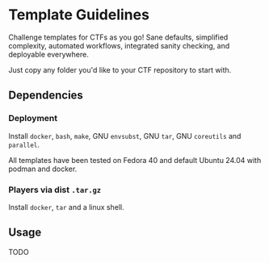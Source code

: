 # Template Guidelines

Challenge templates for CTFs as you go! Sane defaults, simplified complexity,
automated workflows, integrated sanity checking, and deployable everywhere.

Just copy any folder you'd like to your CTF repository to start with.

## Dependencies

### Deployment

Install `docker`, `bash`, `make`, GNU `envsubst`, GNU `tar`, GNU `coreutils` and `parallel`.

All templates have been tested on Fedora 40 and default Ubuntu 24.04 with podman and docker.

### Players via dist `.tar.gz`

Install `docker`, `tar` and a linux shell.

## Usage

TODO
